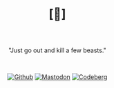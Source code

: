 # <p align="center">[🔻]</p>
 
<br>

<p align="center">"Just go out and kill a few beasts."</p>

<br>

<p align="center">
  <a href="https://github.com/crnobog69" target="_blank"><img src="https://img.shields.io/badge/Github-181717?style=for-the-badge&logo=github&logoColor=white" alt="Github"></a>
  <a href="https://mastodon.social/@prepungrad" target="_blank"><img src="https://img.shields.io/badge/Mastodon-7F4C8A?style=for-the-badge&logo=mastodon&logoColor=white" alt="Mastodon"></a>
  <a href="https://codeberg.org/crnobog" target="_blank"><img src="https://img.shields.io/badge/Codeberg-000000?style=for-the-badge&logo=codeberg&logoColor=white" alt="Codeberg"></a>
</p>
